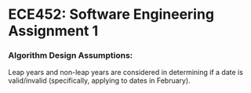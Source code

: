 # ECE452: Software Engineering Assignment 1

### Algorithm Design Assumptions: 

Leap years and non-leap years are considered in determining if a date is valid/invalid (specifically, applying to dates in February). 


